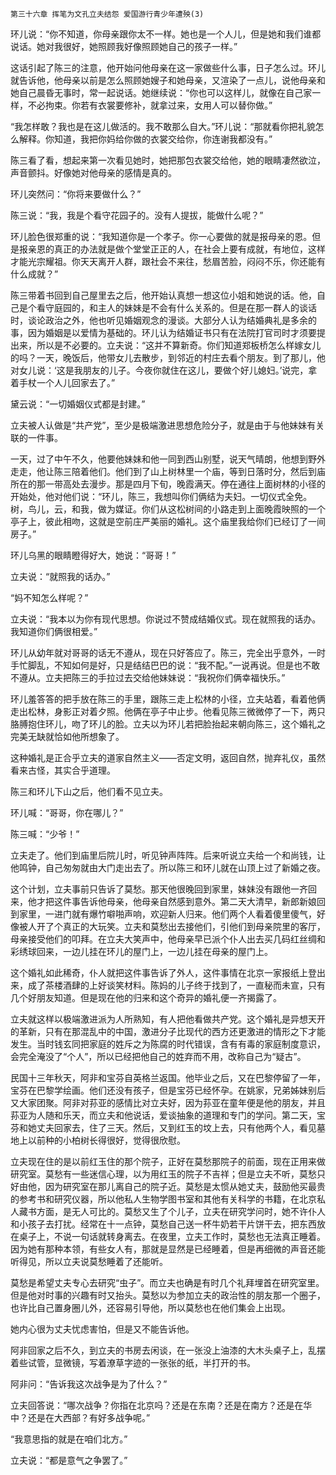     第三十六章 挥笔为文孔立夫结怨 爱国游行青少年遭殃(3) 

   环儿说：“你不知道，你母亲跟你太不一样。她也是一个人儿，但是她和我们谁都说话。她对我很好，她照顾我好像照顾她自己的孩子一样。”

   这话引起了陈三的注意，他开始问他母亲在这一家做些什么事，日子怎么过。环儿就告诉他，他母亲以前是怎么照顾她嫂子和她母亲，又渲染了一点儿，说他母亲和她自己晨昏无事时，常一起说话。她继续说：“你也可以这样儿，就像在自己家一样，不必拘束。你若有衣裳要修补，就拿过来，女用人可以替你做。”

   “我怎样敢？我也是在这儿做活的。我不敢那么自大。”环儿说：“那就看你把礼貌怎么解释。你知道，我把你妈给你做的衣裳交给你，你连谢我都没有。”

   陈三看了看，想起来第一次看见她时，她把那包衣裳交给他，她的眼睛凄然欲泣，声音颤抖。好像她对他母亲的感情是真的。

   环儿突然问：“你将来要做什么？”

   陈三说：“我，我是个看守花园子的。没有人提拔，能做什么呢？”

   环儿脸色很郑重的说：“我知道你是一个孝子。你一心要做的就是报母亲的恩。但是报亲恩的真正的办法就是做个堂堂正正的人，在社会上要有成就，有地位，这样才能光宗耀祖。你天天离开人群，跟社会不来往，愁眉苦脸，闷闷不乐，你还能有什么成就？”

   陈三带着书回到自己屋里去之后，他开始认真想一想这位小姐和她说的话。他，自己是个看守庭园的，和主人的妹妹是不会有什么关系的。但是在那一群人的谈话时，谈论政治之外，他也听见婚姻观念的漫谈。大部分人认为结婚典礼是多余的事，因为婚姻是以爱情为基础的。环儿认为结婚证书只有在法院打官司时才须要提出来，所以是不必要的。立夫说：“这并不算新奇。你们知道郑板桥怎么样嫁女儿的吗？一天，晚饭后，他带女儿去散步，到邻近的村庄去看个朋友。到了那儿，他对女儿说：‘这是我朋友的儿子。今夜你就住在这儿，要做个好儿媳妇。’说完，拿着手杖一个人儿回家去了。”

   黛云说：“一切婚姻仪式都是封建。”

   立夫被人认做是“共产党”，至少是极端激进思想危险分子，就是由于与他妹妹有关联的一件事。

   一天，过了中午不久，他要他妹妹和他一同到西山别墅，说天气晴朗，他想到野外走走，他让陈三陪着他们。他们到了山上树林里一个庙，等到日落时分，然后到庙所在的那一带高处去漫步。那是四月下旬，晚霞满天。停在通往上面树林的小径的开始处，他对他们说：“环儿，陈三，我想叫你们俩结为夫妇。一切仪式全免。树，鸟儿，云，和我，做为媒证。你们从这松树间的小路走到上面晚霞映照的一个亭子上，彼此相吻，这就是空前庄严美丽的婚礼。这个庙里我给你们已经订了一间房子。”

   环儿乌黑的眼睛瞪得好大，她说：“哥哥！”

   立夫说：“就照我的话办。”

   “妈不知怎么样呢？”

   立夫说：“我本以为你有现代思想。你说过不赞成结婚仪式。现在就照我的话办。我知道你们俩很相爱。”

   环儿从幼年就对哥哥的话无不遵从，现在只好答应了。陈三，完全出乎意外，一时手忙脚乱，不知如何是好，只是结结巴巴的说：“我不配。”一说再说。但是也不敢不遵从。立夫把陈三的手拉过去交给他妹妹说：“我祝你们俩幸福快乐。”

   环儿羞答答的把手放在陈三的手里，跟陈三走上松林的小径，立夫站着，看着他俩走出松林，身影正对着夕照。他俩在亭子中止步。他看见陈三微微停了一下，两只胳膊抱住环儿，吻了环儿的脸。立夫以为环儿若把脸抬起来朝向陈三，这个婚礼之完美无缺就恰如他所想象了。

   这种婚礼是正合乎立夫的道家自然主义——否定文明，返回自然，抛弃礼仪，虽然看来古怪，其实合乎道理。

   陈三和环儿下山之后，他们看不见立夫。

   环儿喊：“哥哥，你在哪儿？”

   陈三喊：“少爷！”

   立夫走了。他们到庙里后院儿时，听见钟声阵阵。后来听说立夫给一个和尚钱，让他鸣钟，自己匆匆就由大门走出去了。所以陈三和环儿就在山顶上过了新婚之夜。

   这个计划，立夫事前只告诉了莫愁。那天他很晚回到家里，妹妹没有跟他一齐回来，他才把这件事告诉他母亲，他母亲自然感到意外。第二天大清早，新郎新娘回到家里，一进门就有爆竹噼啪声响，欢迎新人归来。他们两个人看着傻里傻气，好像被人开了个真正的大玩笑。立夫和莫愁出去接他们，引他们到母亲院里的客厅，母亲接受他们的叩拜。在立夫大笑声中，他母亲早已派个仆人出去买几码红丝绸和彩绣球回来，一边儿挂在环儿的屋门上，一边儿挂在母亲的屋门上。

   这个婚礼如此稀奇，仆人就把这件事告诉了外人，这件事情在北京一家报纸上登出来，成了茶楼酒肆的上好谈笑材料。陈妈的儿子终于找到了，一直秘而未宣，只有几个好朋友知道。但是现在他的归来和这个奇异的婚礼便一齐揭露了。

   立夫就这样以极端激进派为人所熟知，有人把他看做共产党。这个婚礼是异想天开的革新，只有在那混乱中的中国，激进分子比现代的西方还更激进的情形之下才能发生。当时钱玄同把家庭的姓斥之为陈腐的时代错误，含有有毒的家庭制度意识，会完全淹没了“个人”，所以已经把他自己的姓弃而不用，改称自己为“疑古”。

   民国十三年秋天，阿非和宝芬自英格兰返国。他毕业之后，又在巴黎停留了一年，宝芬在巴黎学绘画。他们还没有孩子，但是宝芬已经怀孕。在姚家，兄弟姊妹别后又大家团聚。阿非对荪亚的感情比对立夫好，因为荪亚在童年便是他的朋友，并且荪亚为人随和乐天，而立夫和他说话，爱谈抽象的道理和专门的学问。第二天，宝芬和她丈夫回家去，住了三天。然后，又到红玉的坟上去，只有他两个人，看见墓地上以前种的小柏树长得很好，觉得很欣慰。

   立夫现在住的是以前红玉住的那个院子，正好在莫愁那院子的前面，现在正用来做研究室。莫愁有一些迷信心理，以为用红玉的院子不吉祥；但是立夫不听，莫愁只好由他，因为研究室在那儿离自己的院子近。莫愁是太惯从她丈夫，鼓励他买最贵的参考书和研究仪器，所以他私人生物学图书室和其他有关科学的书籍，在北京私人藏书方面，是无人可比的。莫愁又生了个儿子，立夫在研究学问时，她不许仆人和小孩子去打扰。经常在十一点钟，莫愁自己送一杯牛奶若干片饼干去，把东西放在桌子上，不说一句话就转身离去。在夜里，立夫工作时，莫愁也无法真正睡着。因为她有那种本领，有些女人有，那就是显然是已经睡着，但是再细微的声音还能听得见，所以立夫说莫愁睡着了还能听。

   莫愁是希望丈夫专心去研究“虫子”。而立夫也确是有时几个礼拜埋首在研究室里。但是他对时事的兴趣有时又抬头。莫愁以为参加立夫的政治性的朋友那一个圈子，也许比自己置身圈儿外，还容易引导他，所以莫愁也在他们集会上出现。

   她内心很为丈夫忧虑害怕，但是又不能告诉他。

   阿非回家之后不久，到立夫的书房去闲谈，在一张没上油漆的大木头桌子上，乱摆着些试管，显微镜，写着潦草字迹的一张张的纸，半打开的书。

   阿非问：“告诉我这次战争是为了什么？”

   立夫回答说：“哪次战争？你指在北京吗？还是在东南？还是在南方？还是在华中？还是在大西部？有好多战争呢。”

   “我意思指的就是在咱们北方。”

   立夫说：“都是意气之争罢了。”

